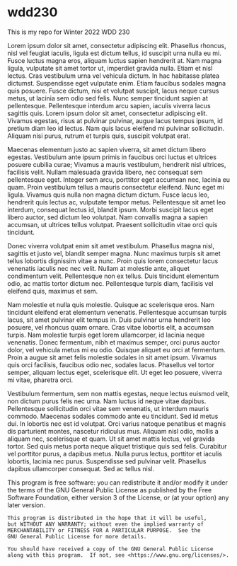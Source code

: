 # wdd230

This is my repo for Winter 2022 WDD 230

Lorem ipsum dolor sit amet, consectetur adipiscing elit. Phasellus rhoncus, nisl vel feugiat iaculis, ligula est dictum tellus, id suscipit urna nulla eu mi. Fusce luctus magna eros, aliquam luctus sapien hendrerit at. Nam magna ligula, vulputate sit amet tortor ut, imperdiet gravida nulla. Etiam et nisl lectus. Cras vestibulum urna vel vehicula dictum. In hac habitasse platea dictumst. Suspendisse eget vulputate enim. Etiam faucibus sodales magna quis posuere. Fusce dictum, nisi et volutpat suscipit, lacus neque cursus metus, ut lacinia sem odio sed felis. Nunc semper tincidunt sapien at pellentesque. Pellentesque interdum arcu sapien, iaculis viverra lacus sagittis quis. Lorem ipsum dolor sit amet, consectetur adipiscing elit. Vivamus egestas, risus at pulvinar pulvinar, augue lacus tempus ipsum, id pretium diam leo id lectus. Nam quis lacus eleifend mi pulvinar sollicitudin. Aliquam nisi purus, rutrum et turpis quis, suscipit volutpat erat.

Maecenas elementum justo ac sapien viverra, sit amet dictum libero egestas. Vestibulum ante ipsum primis in faucibus orci luctus et ultrices posuere cubilia curae; Vivamus a mauris vestibulum, hendrerit nisl ultrices, facilisis velit. Nullam malesuada gravida libero, nec consequat sem pellentesque eget. Integer sem arcu, porttitor eget accumsan nec, lacinia eu quam. Proin vestibulum tellus a mauris consectetur eleifend. Nunc eget mi ligula. Vivamus quis nulla non magna dictum dictum. Fusce lacus leo, hendrerit quis lectus ac, vulputate tempor metus. Pellentesque sit amet leo interdum, consequat lectus id, blandit ipsum. Morbi suscipit lacus eget libero auctor, sed dictum leo volutpat. Nam convallis magna a sapien accumsan, ut ultrices tellus volutpat. Praesent sollicitudin vitae orci quis tincidunt.

Donec viverra volutpat enim sit amet vestibulum. Phasellus magna nisl, sagittis et justo vel, blandit semper magna. Nunc maximus turpis sit amet tellus lobortis dignissim vitae a nunc. Proin quis lorem consectetur lacus venenatis iaculis nec nec velit. Nullam at molestie ante, aliquet condimentum velit. Pellentesque non ex tellus. Duis tincidunt elementum odio, ac mattis tortor dictum nec. Pellentesque turpis diam, facilisis vel eleifend quis, maximus et sem.

Nam molestie et nulla quis molestie. Quisque ac scelerisque eros. Nam tincidunt eleifend erat elementum venenatis. Pellentesque accumsan turpis lacus, sit amet pulvinar elit tempus in. Duis pulvinar urna hendrerit leo posuere, vel rhoncus quam ornare. Cras vitae lobortis elit, a accumsan turpis. Nam molestie turpis eget lorem ullamcorper, id lacinia neque venenatis. Donec fermentum, nibh et maximus semper, orci purus auctor dolor, vel vehicula metus mi eu odio. Quisque aliquet eu orci at fermentum. Proin a augue sit amet felis molestie sodales in sit amet ipsum. Vivamus quis orci facilisis, faucibus odio nec, sodales lacus. Phasellus vel tortor semper, aliquam lectus eget, scelerisque elit. Ut eget leo posuere, viverra mi vitae, pharetra orci.

Vestibulum fermentum, sem non mattis egestas, neque lectus euismod velit, non dictum purus felis nec urna. Nam luctus id neque vitae dapibus. Pellentesque sollicitudin orci vitae sem venenatis, ut interdum mauris commodo. Maecenas sodales commodo ante eu tincidunt. Sed id metus dui. In lobortis nec est id volutpat. Orci varius natoque penatibus et magnis dis parturient montes, nascetur ridiculus mus. Aliquam nisl odio, mollis a aliquam nec, scelerisque et quam. Ut sit amet mattis lectus, vel gravida tortor. Sed quis metus porta neque aliquet tristique quis sed felis. Curabitur vel porttitor purus, a dapibus metus. Nulla purus lectus, porttitor et iaculis lobortis, lacinia nec purus. Suspendisse sed pulvinar velit. Phasellus dapibus ullamcorper consequat. Sed ac tellus nisl.


   This program is free software: you can redistribute it and/or modify
    it under the terms of the GNU General Public License as published by
    the Free Software Foundation, either version 3 of the License, or
    (at your option) any later version.

    This program is distributed in the hope that it will be useful,
    but WITHOUT ANY WARRANTY; without even the implied warranty of
    MERCHANTABILITY or FITNESS FOR A PARTICULAR PURPOSE.  See the
    GNU General Public License for more details.

    You should have received a copy of the GNU General Public License
    along with this program.  If not, see <https://www.gnu.org/licenses/>.